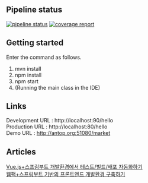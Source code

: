 ## Pipeline status

[![pipeline status](https://gitlab.com/alvin.h/vuejs-springboot-starter/badges/develop/pipeline.svg)](https://gitlab.com/alvin.h/vuejs-springboot-starter/commits/develop)
[![coverage report](https://gitlab.com/alvin.h/vuejs-springboot-starter/badges/develop/coverage.svg)](https://gitlab.com/alvin.h/vuejs-springboot-starter/commits/develop)


## Getting started

Enter the command as follows.

 1. mvn install
 2. npm install
 3. npm start
 4. (Running the main class in the IDE)


## Links 

Development URL : http://localhost:90/hello<br/>
Production URL : http://localhost:80/hello<br/>
Demo URL : http://antop.org:51080/market


## Articles

[Vue.js+스프링부트 개발환경에서 테스트/빌드/배포 자동화하기](https://medium.com/@alvin.h/vue-js-%EC%8A%A4%ED%94%84%EB%A7%81%EB%B6%80%ED%8A%B8-%EA%B0%9C%EB%B0%9C%ED%99%98%EA%B2%BD%EC%97%90%EC%84%9C-%ED%85%8C%EC%8A%A4%ED%8A%B8-%EB%B9%8C%EB%93%9C-%EB%B0%B0%ED%8F%AC-%EC%9E%90%EB%8F%99%ED%99%94%ED%95%98%EA%B8%B0-e6588127c6dd)<br/> 
[웹팩+스프링부트 기반의 프론트엔드 개발환경 구축하기](https://medium.com/@alvin.h/%EC%9B%B9%ED%8C%A9-%EC%8A%A4%ED%94%84%EB%A7%81%EB%B6%80%ED%8A%B8-%EA%B8%B0%EB%B0%98%EC%9D%98-%ED%94%84%EB%A1%A0%ED%8A%B8%EC%97%94%EB%93%9C-%EA%B0%9C%EB%B0%9C-%ED%99%98%EA%B2%BD-%EA%B5%AC%EC%B6%95%ED%95%98%EA%B8%B0-87cd758e1eae)
